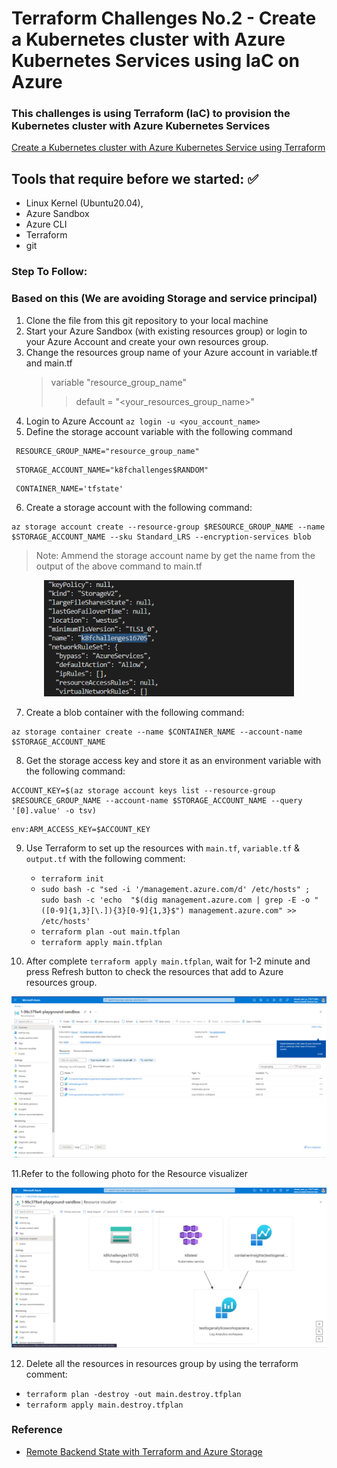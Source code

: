 # Terraform Challenges No.2 - Create a Kubernetes cluster with Azure Kubernetes Services using IaC on Azure #

### This challenges is using Terraform (IaC) to provision the Kubernetes cluster with Azure Kubernetes Services
[Create a Kubernetes cluster with Azure Kubernetes Service using Terraform](https://docs.microsoft.com/en-us/azure/developer/terraform/create-k8s-cluster-with-tf-and-aks)

## Tools that require before we started: :white_check_mark:

* Linux Kernel (Ubuntu20.04),
* Azure Sandbox
* Azure CLI
* Terraform
* git

### Step To Follow: 
### Based on this (We are avoiding Storage and service principal)

1. Clone the file from this git repository to your local machine
2. Start your Azure Sandbox (with existing resources group) or login to your Azure Account and create your own resources group.
3. Change the resources group name of your Azure account in variable.tf and main.tf
    > variable "resource_group_name" 
    >> default = "<your_resources_group_name>"
4. Login to Azure Account ```az login -u <you_account_name>```
5. Define the storage account variable with the following command
```
 RESOURCE_GROUP_NAME="resource_group_name"
```
```
 STORAGE_ACCOUNT_NAME="k8fchallenges$RANDOM"
```
```
 CONTAINER_NAME='tfstate'
```
6. Create a storage account with the following command:
```
az storage account create --resource-group $RESOURCE_GROUP_NAME --name $STORAGE_ACCOUNT_NAME --sku Standard_LRS --encryption-services blob
```
> Note: Ammend the storage account name by get the name from the output of the above command to main.tf
<p align="center">
  <img src="./storageaccount.png" width="400" title="private connection">


7. Create a blob container with the following command:
```
az storage container create --name $CONTAINER_NAME --account-name $STORAGE_ACCOUNT_NAME
```
8. Get the storage access key and store it as an environment variable with the following command:
```
ACCOUNT_KEY=$(az storage account keys list --resource-group $RESOURCE_GROUP_NAME --account-name $STORAGE_ACCOUNT_NAME --query '[0].value' -o tsv) 
```
```
env:ARM_ACCESS_KEY=$ACCOUNT_KEY
```
9. Use Terraform to set up the resources with `main.tf`, `variable.tf` & `output.tf` with the following comment: 
   * `terraform init`
   * `sudo bash -c "sed -i '/management.azure.com/d' /etc/hosts" ; sudo bash -c 'echo  "$(dig management.azure.com | grep -E -o "([0-9]{1,3}[\.]){3}[0-9]{1,3}$") management.azure.com" >> /etc/hosts'`
   * `terraform plan -out main.tfplan` 
   * `terraform apply main.tfplan`

10. After complete `terraform apply main.tfplan`, wait for 1-2 minute and press Refresh button to check the resources that add to Azure resources group.
<p align="center">
  <img src="./Resourcegroup.png" width="600" title="private connection">

11.Refer to the following photo for the Resource visualizer
<p align="center">
  <img src="./Resourcevisualizar.png" width="600" title="private connection">

12. Delete all the resources in resources group by using the terraform comment:
  * `terraform plan -destroy -out main.destroy.tfplan`
  * `terraform apply main.destroy.tfplan`

### Reference

* [Remote Backend State with Terraform and Azure Storage](https://www.youtube.com/watch?v=mpoTI660_Yg&t=429s)











    



